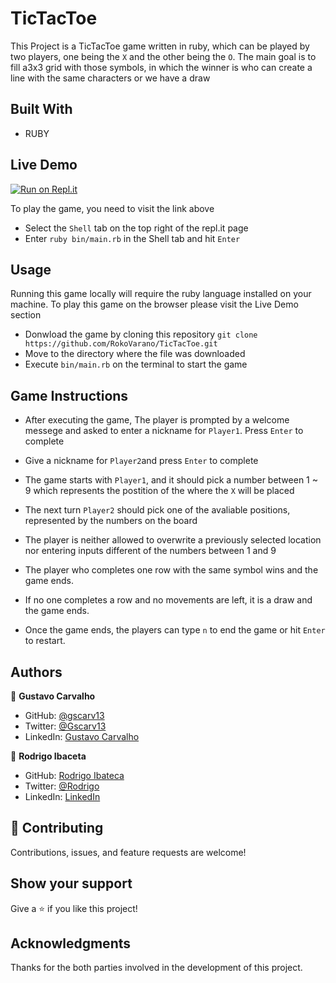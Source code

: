 # TicTacToe
This Project is a TicTacToe game written in ruby, which can be played by two players, one being the `X` and the other being the `O`. 
The main goal is to fill a3x3 grid with those symbols, in which the winner is who can create a line with the same characters or we have a draw

<!-- ![screenshot](./screenshot.png) -->
 
## Built With

- RUBY

## Live Demo

[![Run on Repl.it](https://repl.it/badge/github/acushlakoncept/TicTacToe)](https://repl.it/@gscarv13/TicTacToe#bin/main.rb)

To play the game, you need to visit the link above 
 - Select the `Shell` tab  on the top right of the repl.it page
 - Enter `ruby bin/main.rb` in the Shell tab and hit `Enter`

## Usage

Running this game locally will require the ruby language installed on your machine.
To play this game on the browser please visit the Live Demo section

- Donwload the game by cloning this repository `git clone https://github.com/RokoVarano/TicTacToe.git`
- Move to the directory where the file was downloaded
- Execute `bin/main.rb` on the terminal to start the game

## Game Instructions

- After executing the game, The player is prompted by a welcome messege and asked to enter a nickname for `Player1`. Press `Enter` to complete
- Give a nickname for `Player2`and press `Enter` to complete
- The game starts with `Player1`, and it should pick a number between 1 ~ 9 which represents the postition of the where the `X` will be placed
- The next turn `Player2` should pick one of the avaliable positions, represented by the numbers on the board
- The player is neither allowed to overwrite a previously selected location nor entering inputs different of the numbers between 1 and 9

- The player who completes one row with the same symbol wins and the game ends.
- If no one completes a row and no movements are left, it is a draw and the game ends.

- Once the game ends, the players can type `n` to end the game or hit `Enter` to restart.

## Authors

👤 **Gustavo Carvalho**

- GitHub: [@gscarv13](https://github.com/gscarv13)
- Twitter: [@Gscarv13](https://twitter.com/Gscarv13)
- LinkedIn: [Gustavo Carvalho](https://www.linkedin.com/in/gustavo-silva-de-carvalho-72998a156/)

👤 **Rodrigo Ibaceta**

- GitHub: [Rodrigo Ibateca](https://github.com/RokoVarano/)
- Twitter: [@Rodrigo](https://twitter.com/RodrigoIbacet11)
- LinkedIn: [LinkedIn](https://www.linkedin.com/in/rodrigo-ibaceta-a8657611a/)

## 🤝 Contributing

Contributions, issues, and feature requests are welcome!

## Show your support

Give a ⭐️ if you like this project!

## Acknowledgments

Thanks for the both parties involved in the development of this project.